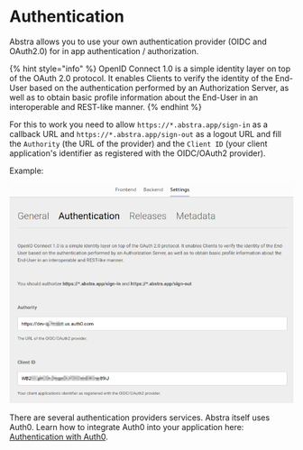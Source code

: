 # Authentication

Abstra allows you to use your own authentication provider (OIDC and OAuth2.0) for in app authentication / authorization.

{% hint style="info" %}
OpenID Connect 1.0 is a simple identity layer on top of the OAuth 2.0 protocol. It enables Clients to verify the identity of the End-User based on the authentication performed by an Authorization Server, as well as to obtain basic profile information about the End-User in an interoperable and REST-like manner.
{% endhint %}

For this to work you need to allow `https://*.abstra.app/sign-in` as a callback URL and `https://*.abstra.app/sign-out` as a logout URL and fill the `Authority` (the URL of the provider) and the `Client ID` (your client application's identifier as registered with the OIDC/OAuth2 provider).

Example:

![](../../../.gitbook/assets/auth.png)

There are several authentication providers services. Abstra itself uses Auth0. Learn how to integrate Auth0 into your application here: [Authentication  with Auth0](../../../../tutorials/common-tecniques/auth-with-auth0.md).

